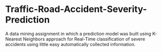 # Traffic-Road-Accident-Severity-Prediction
A data mining assignment in which a prediction model was built using K-Nearest Neighbors approach for Real-Time classification of severe accidents using little easy automatically collected information. 
